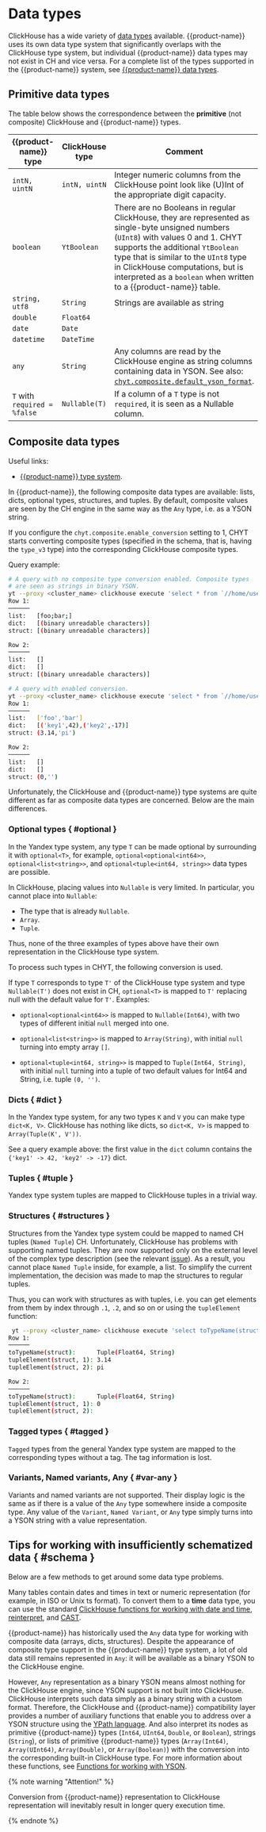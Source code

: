 # Data types

ClickHouse has a wide variety of [data types](https://clickhouse.com/docs/ru/sql-reference/data-types) available. {{product-name}} uses its own data type system that significantly overlaps with the ClickHouse type system, but individual {{product-name}} data types may not exist in CH and vice versa. For a complete list of the types supported in the {{product-name}} system, see [{{product-name}} data types](../../../../../user-guide/storage/data-types.md).

## Primitive data types

The table below shows the correspondence between the __primitive__ (not composite) ClickHouse and {{product-name}} types.

| {{product-name}} type | ClickHouse type | Comment |
| -------------- | --------------- | ------------------------------------------------------------ |
| `intN, uintN` | `intN, uintN` | Integer numeric columns from the ClickHouse point look like (U)Int of the appropriate digit capacity. |
| `boolean` | `YtBoolean` | There are no Booleans in regular ClickHouse, they are represented as single-byte unsigned numbers (`UInt8`) with values 0 and 1. CHYT supports the additional `YtBoolean` type that is similar to the `UInt8` type in ClickHouse computations, but is interpreted as a `boolean` when written to a {{product-name}} table. |
| `string, utf8` | `String` | Strings are available as string |
| `double` | `Float64` |                                                              |
| `date` | `Date` |
| `datetime` | `DateTime` |
| `any` | `String` | Any columns are read by the ClickHouse engine as string columns containing data in YSON. See also: [`chyt.composite.default_yson_format`](../reference/settings.md). |
| `T` with `required = %false` | `Nullable(T)` | If a column of a `T` type is not `required`, it is seen as a Nullable column. |

## Composite data types

Useful links:
- [{{product-name}} type system](../../../../../user-guide/storage/objects.md).

In {{product-name}}, the following composite data types are available: lists, dicts, optional types, structures, and tuples. By default, composite values are seen by the CH engine in the same way as the `Any` type, i.e. as a YSON string.

If you configure the `chyt.composite.enable_conversion` setting to 1, CHYT starts converting composite types (specified in the schema, that is, having the `type_v3` type) into the corresponding ClickHouse composite types.

Query example:

```bash
# A query with no composite type conversion enabled. Composite types
# are seen as strings in binary YSON.
yt --proxy <cluster_name> clickhouse execute 'select * from `//home/user/sample_table_composite`' --format Vertical
Row 1:
──────
list:   [foo;bar;]
dict:   [(binary unreadable characters)]
struct: [(binary unreadable characters)]

Row 2:
──────
list:   []
dict:   []
struct: [(binary unreadable characters)]

# A query with enabled conversion.
yt --proxy <cluster_name> clickhouse execute 'select * from `//home/user/sample_table_composite`' --format Vertical --setting chyt.composite.enable_conversion=1 --format Vertical
Row 1:
──────
list:   ['foo','bar']
dict:   [('key1',42),('key2',-17)]
struct: (3.14,'pi')

Row 2:
──────
list:   []
dict:   []
struct: (0,'')

```

Unfortunately, the ClickHouse and {{product-name}} type systems are quite different as far as composite data types are concerned. Below are the main differences.

### Optional types { #optional }

In the Yandex type system, any type `T` can be made optional by surrounding it with `optional<T>`, for example, `optional<optional<int64>>`, `optional<list<string>>`, and `optional<tuple<int64, string>>` data types are possible.

In ClickHouse, placing values into `Nullable` is very limited. In particular, you cannot place into `Nullable`:
- The type that is already `Nullable`.
- `Array`.
- `Tuple`.

Thus, none of the three examples of types above have their own representation in the ClickHouse type system.

To process such types in CHYT, the following conversion is used.

If type `T` corresponds to type `T'` of the ClickHouse type system and type `Nullable(T')` does not exist in CH, `optional<T>` is mapped to `T'` replacing null with the default value for `T'`. Examples:

- `optional<optional<int64>>` is mapped to `Nullable(Int64)`, with two types of different initial `null` merged into one.

- `optional<list<string>>` is mapped to `Array(String)`, with initial `null` turning into empty array `[]`.

- `optional<tuple<int64, string>>` is mapped to `Tuple(Int64, String)`, with initial `null` turning into a tuple of two default values for Int64 and String, i.e. tuple `(0, '')`.

### Dicts { #dict }

In the Yandex type system, for any two types `K` and `V` you can make type `dict<K, V>`. ClickHouse has nothing like dicts, so `dict<K, V>` is mapped to `Array(Tuple(K', V'))`.

See a query example above: the first value in the `dict` column contains the `{'key1' -> 42, 'key2' -> -17}` dict.

### Tuples { #tuple }

Yandex type system tuples are mapped to ClickHouse tuples in a trivial way.

### Structures { #structures }

Structures from the Yandex type system could be mapped to named CH tuples (`Named Tuple`) CH. Unfortunately, ClickHouse has problems with supporting named tuples. They are now supported only on the external level of the complex type description (see the relevant [issue](https://github.com/ClickHouse/ClickHouse/issues/15587)). As a result, you cannot place `Named Tuple` inside, for example, a list. To simplify the current implementation, the decision was made to map the structures to regular tuples.

Thus, you can work with structures as with tuples, i.e. you can get elements from them by index through `.1`, `.2`, and so on or using the `tupleElement` function:

```bash
 yt --proxy <cluster_name> clickhouse execute 'select toTypeName(struct), struct.1, struct.2  from `//home/user/sample_table_composite`' --format Vertical --setting chyt.composite.enable_conversion=1
Row 1:
──────
toTypeName(struct):      Tuple(Float64, String)
tupleElement(struct, 1): 3.14
tupleElement(struct, 2): pi

Row 2:
──────
toTypeName(struct):      Tuple(Float64, String)
tupleElement(struct, 1): 0
tupleElement(struct, 2):

```

### Tagged types { #tagged }

`Tagged` types from the general Yandex type system are mapped to the corresponding types without a tag. The tag information is lost.

### Variants, Named variants, Any { #var-any }

Variants and named variants are not supported. Their display logic is the same as if there is a value of the `Any` type somewhere inside a composite type. Any value of the `Variant`, `Named Variant`, or `Any` type simply turns into a YSON string with a value representation.

## Tips for working with insufficiently schematized data { #schema }

Below are a few methods to get around some data type problems.

Many tables contain dates and times in text or numeric representation (for example, in ISO or Unix ts format). To convert them to a **time** data type, you can use the standard [ClickHouse functions for working with date and time](https://clickhouse.com/docs/ru/sql-reference/functions/date-time-functions), [reinterpret](https://clickhouse.com/docs/ru/sql-reference/functions/type-conversion-functions/#reinterpretasdate), and [CAST](https://clickhouse.com/docs/ru/sql-reference/functions/type-conversion-functions/#type_conversion_function-cast).


{{product-name}} has historically used the `Any` data type for working with composite data (arrays, dicts, structures). Despite the appearance of composite type support in the {{product-name}} type system, a lot of old data still remains represented in `Any`: it will be available as a binary YSON to the ClickHouse engine.

However, `Any` representation as a binary YSON means almost nothing for the ClickHouse engine, since YSON support is not built into ClickHouse. ClickHouse interprets such data simply as a binary string with a custom format. Therefore, the ClickHouse and {{product-name}} compatibility layer provides a number of auxiliary functions that enable you to address over a YSON structure using the [YPath language](../../../../../user-guide/storage/yson-docs.md). And also interpret its nodes as primitive {{product-name}} types (`Int64`, `UInt64`, `Double`, or `Boolean`), strings (`String`), or lists of primitive {{product-name}} types (`Array(Int64)`, `Array(UInt64)`, `Array(Double)`, or `Array(Boolean)`) with the conversion into the corresponding built-in ClickHouse type. For more information about these functions, see [Functions for working with YSON](../../../../../user-guide/data-processing/chyt/reference/functions.md#yson_functions).

{% note warning "Attention!" %}

Conversion from {{product-name}} representation to ClickHouse representation will inevitably result in longer query execution time.

{% endnote %}


